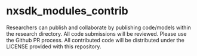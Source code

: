 nxsdk_modules_contrib
=====================

Researchers can publish and collaborate by publishing code/models within the research directory. All code submissions will be reviewed. Please use the Github PR process. All contributed code will be distributed under the LICENSE provided with this repository.

